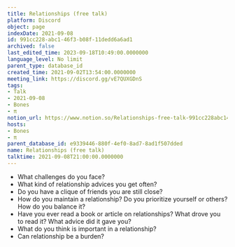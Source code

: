 ```yaml
---
title: Relationships (free talk)
platform: Discord
object: page
indexDate: 2021-09-08
id: 991cc228-abc1-46f3-b08f-11dedd6a6ad1
archived: false
last_edited_time: 2023-09-18T10:49:00.0000000
language_level: No limit
parent_type: database_id
created_time: 2021-09-02T13:54:00.0000000
meeting_link: https://discord.gg/vE7QUXGDnS
tags:
- Talk
- 2021-09-08
- Bones
- π
notion_url: https://www.notion.so/Relationships-free-talk-991cc228abc146f3b08f11dedd6a6ad1
hosts:
- Bones
- π
parent_database_id: e9339446-880f-4ef0-8ad7-8ad1f507dded
name: Relationships (free talk)
talktime: 2021-09-08T21:00:00.0000000
---
```



   - What challenges do you face?
   - What kind of relationship advices you get often?
   - Do you have a clique of friends you are still close?
   - How do you maintain a relationship? Do you prioritize yourself or others? How do you balance it?
   - Have you ever read a book or article on relationships? What drove you to read it? What advice did it gave you?
   - What do you think is important in a relationship?
   - Can relationship be a burden?










